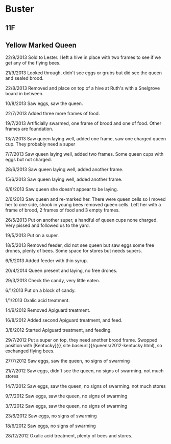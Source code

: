 # Buster

## 11F

## Yellow Marked Queen

22/9/2013 Sold to Lester.  I left a hive in place with two frames to see if we get any of the flying bees.

21/9/2013 Looked through, didn't see eggs or grubs but did see the queen and sealed brood.

22/8/2013 Removed and place on top of a hive at Ruth's with a Snelgrove board in between.

10/8/2013 Saw eggs, saw the queen.

22/7/2013 Added three more frames of food.

19/7/2013 Artificially swarmed, one frame of brood and one of food.  Other frames are foundation.

13/7/2013 Saw queen laying well, added one frame, saw one charged queen cup.  They probably need a super

7/7/2013 Saw queen laying well, added two frames.  Some queen cups with eggs but not charged.

28/6/2013 Saw queen laying well, added another frame.

15/6/2013 Saw queen laying well, added another frame.

6/6/2013 Saw queen she doesn't appear to be laying.

2/6/2013 Saw queen and re-marked her.  There were queen cells so I moved her to one side, shook in young bees removed queen cells.  Left her with a frame of brood, 2 frames of food and 3 empty frames.

26/5/2013 Put on another super, a handful of queen cups none charged.  Very pissed and followed us to the yard.

19/5/2013 Put on a super.

18/5/2013 Removed feeder, did not see queen but saw eggs some free drones, plenty of bees.  Some space for stores but needs supers.

6/5/2013 Added feeder with thin syrup.

20/4/2014 Queen present and laying, no free drones.

29/3/2013 Check the candy, very little eaten.

6/1/2013 Put on a block of candy.

1/1/2013 Oxalic acid treatment.

14/9/2012 Removed Apiguard treatment.

16/8/2012 Added second Apiguard treatment, and feed.

3/8/2012 Started Apiguard treatment, and feeding.

29/7/2012 Put a super on top, they need another brood frame. Swopped position with [Kentucky]({{ site.baseurl }}/queens/2012-kentucky.html), so exchanged flying bees.

27/7/2012 Saw eggs, saw the queen, no signs of swarming

21/7/2012 Saw eggs, didn't see the queen, no signs of swarming. not much stores

14/7/2012 Saw eggs, saw the queen, no signs of swarming. not much stores

9/7/2012 Saw eggs, saw the queen, no signs of swarming

3/7/2012 Saw eggs, saw the queen, no signs of swarming

23/6/2012 Saw eggs, no signs of swarming

18/6/2012 Saw eggs, no signs of swarming

28/12/2012 Oxalic acid treatment, plenty of bees and stores.

